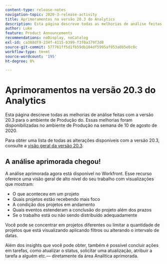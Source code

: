 ```yaml
---
content-type: release-notes
navigation-topic: 2020-3-release-activity
title: Aprimoramentos na versão 20.3 do Analytics
description: Esta página descreve todas as melhorias de análise feitas com a versão 20.3 para o ambiente de Produção do. Essas melhorias foram disponibilizadas no ambiente de Produção na semana de 10 de agosto de 2020.
author: Luke
feature: Product Announcements
recommendations: noDisplay, noCatalog
exl-id: ca388df9-234f-4115-b399-f3f0a379f3d8
source-git-commit: 577761ff5d1fb59db104df5995af953a0b5e6c0c
workflow-type: tm+mt
source-wordcount: '195'
ht-degree: 0%

---
```


# Aprimoramentos na versão 20.3 do Analytics

Esta página descreve todas as melhorias de análise feitas com a versão 20.3 para o ambiente de Produção do. Essas melhorias foram disponibilizadas no ambiente de Produção na semana de 10 de agosto de 2020.

Para obter uma lista de todas as alterações disponíveis com a versão 20.3, consulte a [visão geral da versão 20.3](../../../product-announcements/product-releases/20.3-release-activity/20-3-release-overview.md).

## A análise aprimorada chegou!

A análise aprimorada agora está disponível no Workfront. Esse recurso oferece uma visão geral de alto nível do seu trabalho com visualizações que mostram:

* O que aconteceu em um projeto
* Quais projetos estão recebendo mais foco
* A condição dos projetos em andamento
* Quais eventos estenderam a conclusão do projeto além dos prazos
* Se o trabalho está ou não sendo distribuído adequadamente

Você pode se concentrar em projetos diferentes ou limitar a quantidade de projetos que está visualizando aplicando filtros ou alterando o intervalo de datas.

Além dos insights que você pode obter, também é possível concluir ações em tarefas, como atualizar o status, solicitar uma atualização, atribuir a tarefa a alguém etc.— diretamente da área Analítica aprimorada.


